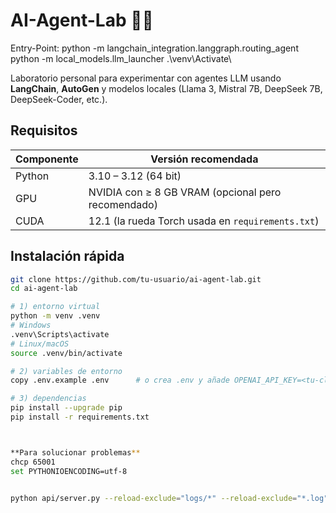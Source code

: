 # AI-Agent-Lab 🧪🤖

Entry-Point:
python -m langchain_integration.langgraph.routing_agent
python -m local_models.llm_launcher
.\venv\Activate\

Laboratorio personal para experimentar con agentes LLM usando **LangChain**,
**AutoGen** y modelos locales (Llama 3, Mistral 7B, DeepSeek 7B, DeepSeek-Coder,
etc.).

## Requisitos

| Componente | Versión recomendada |
|------------|--------------------|
| Python     | 3.10 – 3.12 (64 bit) |
| GPU        | NVIDIA con ≥ 8 GB VRAM (opcional pero recomendado) |
| CUDA       | 12.1 (la rueda Torch usada en `requirements.txt`) |

## Instalación rápida

```bash
git clone https://github.com/tu-usuario/ai-agent-lab.git
cd ai-agent-lab

# 1) entorno virtual
python -m venv .venv
# Windows
.venv\Scripts\activate
# Linux/macOS
source .venv/bin/activate

# 2) variables de entorno
copy .env.example .env      # o crea .env y añade OPENAI_API_KEY=<tu-clave>

# 3) dependencias
pip install --upgrade pip
pip install -r requirements.txt



**Para solucionar problemas**
chcp 65001
set PYTHONIOENCODING=utf-8


python api/server.py --reload-exclude="logs/*" --reload-exclude="*.log" --reload-exclude="outputs/*" --reload-exclude="metrics/*"
